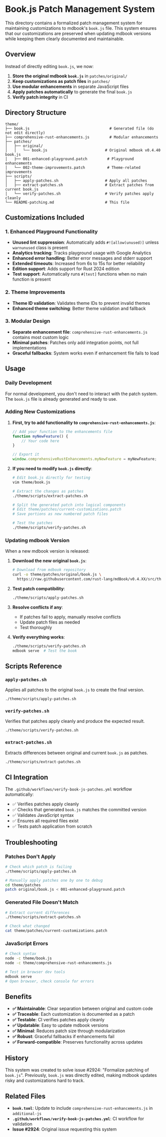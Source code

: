 # Book.js Patch Management System

This directory contains a formalized patch management system for maintaining customizations to mdbook's `book.js` file. This system ensures that our customizations are preserved when updating mdbook versions while keeping them clearly documented and maintainable.

## Overview

Instead of directly editing `book.js`, we now:

1. **Store the original mdbook `book.js`** in `patches/original/`
2. **Keep customizations as patch files** in `patches/`
3. **Use modular enhancements** in separate JavaScript files
4. **Apply patches automatically** to generate the final `book.js`
5. **Verify patch integrity** in CI

## Directory Structure

```
theme/
├── book.js                                    # Generated file (do not edit directly)
├── comprehensive-rust-enhancements.js         # Modular enhancements
├── patches/
│   ├── original/
│   │   └── book.js                          # Original mdbook v0.4.40 book.js
│   ├── 001-enhanced-playground.patch         # Playground enhancements
│   └── 002-theme-improvements.patch          # Theme-related improvements
├── scripts/
│   ├── apply-patches.sh                     # Apply all patches
│   ├── extract-patches.sh                   # Extract patches from current book.js
│   └── verify-patches.sh                    # Verify patches apply cleanly
└── README-patching.md                       # This file
```

## Customizations Included

### 1. Enhanced Playground Functionality
- **Unused lint suppression**: Automatically adds `#![allow(unused)]` unless `warnunused` class is present
- **Analytics tracking**: Tracks playground usage with Google Analytics
- **Enhanced error handling**: Better error messages and stderr support  
- **Extended timeouts**: Increased from 6s to 15s for better reliability
- **Edition support**: Adds support for Rust 2024 edition
- **Test support**: Automatically runs `#[test]` functions when no main function is present

### 2. Theme Improvements
- **Theme ID validation**: Validates theme IDs to prevent invalid themes
- **Enhanced theme switching**: Better theme validation and fallback

### 3. Modular Design
- **Separate enhancement file**: `comprehensive-rust-enhancements.js` contains most custom logic
- **Minimal patches**: Patches only add integration points, not full implementations
- **Graceful fallbacks**: System works even if enhancement file fails to load

## Usage

### Daily Development

For normal development, you don't need to interact with the patch system. The `book.js` file is already generated and ready to use.

### Adding New Customizations

1. **First, try to add functionality to `comprehensive-rust-enhancements.js`**:
   ```javascript
   // Add your function to the enhancements file
   function myNewFeature() {
       // Your code here
   }
   
   // Export it
   window.comprehensiveRustEnhancements.myNewFeature = myNewFeature;
   ```

2. **If you need to modify `book.js` directly**:
   ```bash
   # Edit book.js directly for testing
   vim theme/book.js
   
   # Extract the changes as patches
   ./theme/scripts/extract-patches.sh
   
   # Split the generated patch into logical components
   # Edit theme/patches/current-customizations.patch
   # Save portions as new numbered patch files
   
   # Test the patches
   ./theme/scripts/verify-patches.sh
   ```

### Updating mdbook Version

When a new mdbook version is released:

1. **Download the new original `book.js`**:
   ```bash
   # Download from mdbook repository
   curl -o theme/patches/original/book.js \
     https://raw.githubusercontent.com/rust-lang/mdBook/v0.4.XX/src/theme/book.js
   ```

2. **Test patch compatibility**:
   ```bash
   ./theme/scripts/apply-patches.sh
   ```

3. **Resolve conflicts if any**:
   - If patches fail to apply, manually resolve conflicts
   - Update patch files as needed
   - Test thoroughly

4. **Verify everything works**:
   ```bash
   ./theme/scripts/verify-patches.sh
   mdbook serve  # Test the book
   ```

## Scripts Reference

### `apply-patches.sh`
Applies all patches to the original `book.js` to create the final version.

```bash
./theme/scripts/apply-patches.sh
```

### `verify-patches.sh`
Verifies that patches apply cleanly and produce the expected result.

```bash
./theme/scripts/verify-patches.sh
```

### `extract-patches.sh` 
Extracts differences between original and current `book.js` as patches.

```bash
./theme/scripts/extract-patches.sh
```

## CI Integration

The `.github/workflows/verify-book-js-patches.yml` workflow automatically:

- ✅ Verifies patches apply cleanly
- ✅ Checks that generated `book.js` matches the committed version
- ✅ Validates JavaScript syntax
- ✅ Ensures all required files exist
- ✅ Tests patch application from scratch

## Troubleshooting

### Patches Don't Apply
```bash
# Check which patch is failing
./theme/scripts/apply-patches.sh

# Manually apply patches one by one to debug
cd theme/patches
patch original/book.js < 001-enhanced-playground.patch
```

### Generated File Doesn't Match
```bash
# Extract current differences
./theme/scripts/extract-patches.sh

# Check what changed
cat theme/patches/current-customizations.patch
```

### JavaScript Errors
```bash
# Check syntax
node -c theme/book.js
node -c theme/comprehensive-rust-enhancements.js

# Test in browser dev tools
mdbook serve
# Open browser, check console for errors
```

## Benefits

- **✅ Maintainable**: Clear separation between original and custom code
- **✅ Traceable**: Each customization is documented as a patch  
- **✅ Testable**: CI verifies patches apply cleanly
- **✅ Updatable**: Easy to update mdbook versions
- **✅ Minimal**: Reduces patch size through modularization
- **✅ Robust**: Graceful fallbacks if enhancements fail
- **✅ Forward-compatible**: Preserves functionality across updates

## History

This system was created to solve issue #2924: "Formalize patching of `book.js`". Previously, `book.js` was directly edited, making mdbook updates risky and customizations hard to track.

## Related Files

- **`book.toml`**: Update to include `comprehensive-rust-enhancements.js` in `additional-js`
- **`.github/workflows/verify-book-js-patches.yml`**: CI workflow for validation
- **Issue #2924**: Original issue requesting this system